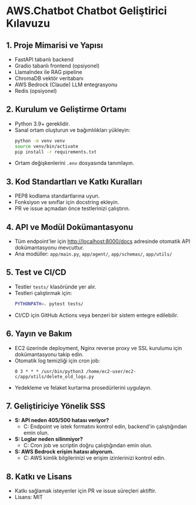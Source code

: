 # AWS.Chatbot Chatbot Geliştirici Kılavuzu

## 1. Proje Mimarisi ve Yapısı
- FastAPI tabanlı backend
- Gradio tabanlı frontend (opsiyonel)
- LlamaIndex ile RAG pipeline
- ChromaDB vektör veritabanı
- AWS Bedrock (Claude) LLM entegrasyonu
- Redis (opsiyonel)

## 2. Kurulum ve Geliştirme Ortamı
- Python 3.9+ gereklidir.
- Sanal ortam oluşturun ve bağımlılıkları yükleyin:
  ```sh
  python -m venv venv
  source venv/bin/activate
  pip install -r requirements.txt
  ```
- Ortam değişkenlerini `.env` dosyasında tanımlayın.

## 3. Kod Standartları ve Katkı Kuralları
- PEP8 kodlama standartlarına uyun.
- Fonksiyon ve sınıflar için docstring ekleyin.
- PR ve issue açmadan önce testlerinizi çalıştırın.

## 4. API ve Modül Dokümantasyonu
- Tüm endpoint'ler için [http://localhost:8000/docs](http://localhost:8000/docs) adresinde otomatik API dokümantasyonu mevcuttur.
- Ana modüller: `app/main.py`, `app/agent/`, `app/schemas/`, `app/utils/`

## 5. Test ve CI/CD
- Testler `tests/` klasöründe yer alır.
- Testleri çalıştırmak için:
  ```sh
  PYTHONPATH=. pytest tests/
  ```
- CI/CD için GitHub Actions veya benzeri bir sistem entegre edilebilir.

## 6. Yayın ve Bakım
- EC2 üzerinde deployment, Nginx reverse proxy ve SSL kurulumu için dokümantasyonu takip edin.
- Otomatik log temizliği için cron job:
  ```
  0 3 * * * /usr/bin/python3 /home/ec2-user/ec2-c/app/utils/delete_old_logs.py
  ```
- Yedekleme ve felaket kurtarma prosedürlerini uygulayın.

## 7. Geliştiriciye Yönelik SSS
- **S: API neden 405/500 hatası veriyor?**
  - C: Endpoint ve istek formatını kontrol edin, backend'in çalıştığından emin olun.
- **S: Loglar neden silinmiyor?**
  - C: Cron job ve scriptin doğru çalıştığından emin olun.
- **S: AWS Bedrock erişim hatası alıyorum.**
  - C: AWS kimlik bilgilerinizi ve erişim izinlerinizi kontrol edin.

## 8. Katkı ve Lisans
- Katkı sağlamak isteyenler için PR ve issue süreçleri aktiftir.
- Lisans: MIT 